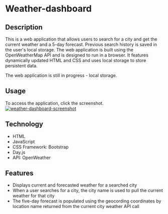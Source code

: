 # Weather-dashboard
## Description
This is a web application that allows users to search for a city and get the current weather and a 5-day forecast. Previous search history is saved in the user's local storage.
The web application is built using the OpenWeatherMap API and is designed to run in a browser. It features dynamically updated HTML and CSS and uses local storage to store persistent data. 

The web application is still in progress - local storage.

## Usage
To access the application, click the screenshot.
[![weather-dashboard-screenshot](Assets/images/screenshot-weather-dashboard.jpg)](https://oliviasylee.github.io/weather-dashboard/)

## Technology
- HTML
- JavaScript
- CSS Framework: Bootstrap
- Day.js
- API: OpenWeather
## Features
- Displays current and forecasted weather for a searched city
- When a user searches for a city, the city name is used to pull the current weather for that city
- The five-day forecast is populated using the geocording coordinates by location name returned from the current city weather API call